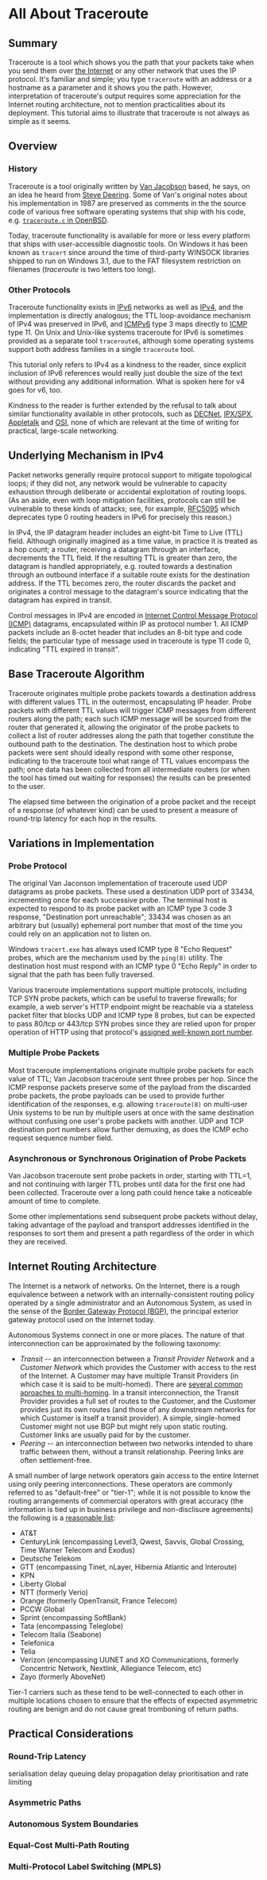 # All About Traceroute

## Summary

Traceroute is a tool which shows you the path that your packets
take when you send them over [the
Internet](http://www.bcp38.info/index.php/The_Internet) or any other
network that uses the IP protocol. It's familiar and simple; you
type `traceroute` with an address or a hostname as a parameter and
it shows you the path. However, interpretation of traceroute's
output requires some appreciation for the Internet routing architecture,
not to mention practicalities about its deployment. This tutorial
aims to illustrate that traceroute is not always as simple as it
seems.

## Overview

### History

Traceroute is a tool originally written by [Van
Jacobson](https://en.wikipedia.org/wiki/Van_Jacobson) based, he
says, on an idea he heard from [Steve
Deering](https://en.wikipedia.org/wiki/Steve_Deering). Some of Van's
original notes about his implementation in 1987 are preserved as
comments in the the source code of various free software operating
systems that ship with his code, e.g. [`traceroute.c` in
OpenBSD](https://cvsweb.openbsd.org/cgi-bin/cvsweb/~checkout~/src/usr.sbin/traceroute/traceroute.c?rev=1.159&content-type=text/plain).

Today, traceroute functionality is available for more or less every
platform that ships with user-accessible diagnostic tools. On Windows
it has been known as `tracert` since around the time of third-party
WINSOCK libraries shipped to run on Windows 3.1, due to the FAT
filesystem restriction on filenames (_traceroute_ is two letters
too long).

### Other Protocols

Traceroute functionality exists in
[IPv6](https://tools.ietf.org/html/rfc8200) networks as well as
[IPv4](https://tools.ietf.org/rfc/rfc791.txt), and the implementation
is directly analogous; the TTL loop-avoidance mechanism of IPv4 was
preserved in IPv6, and [ICMPv6](https://tools.ietf.org/rfc/rfc4443.txt)
type 3 maps directly to [ICMP](https://tools.ietf.org/rfc/rfc792.txt)
type 11. On Unix and Unix-like systems traceroute for IPv6 is
sometimes provided as a separate tool `traceroute6`, although some
operating systems support both address families in a single
`traceroute` tool.

This tutorial only refers to IPv4 as a kindness to the reader, since
explicit inclusion of IPv6 references would really just double the
size of the text without providing any additional information. What
is spoken here for v4 goes for v6, too.

Kindness to the reader is further extended by the refusal to talk
about similar functionality available in other protocols, such as
[DECNet](https://en.wikipedia.org/wiki/DECnet),
[IPX/SPX](https://en.wikipedia.org/wiki/IPX/SPX),
[Appletalk](https://en.wikipedia.org/wiki/AppleTalk) and
[OSI](https://en.wikipedia.org/wiki/OSI_model), none of which are
relevant at the time of writing for practical, large-scale networking.

## Underlying Mechanism in IPv4

Packet networks generally require protocol support to mitigate
topological loops; if they did not, any network would be vulnerable
to capacity exhaustion through deliberate or accidental exploitation
of routing loops. (As an aside, even with loop mitigation facilities,
protocols can still be vulnerable to these kinds of attacks; see,
for example, [RFC5095](https://tools.ietf.org/rfc/rfc5095.txt) which
deprecates type 0 routing headers in IPv6 for precisely this reason.)

In IPv4, the IP datagram header includes an eight-bit Time to Live
(TTL) field. Although originally imagined as a time value, in
practice it is treated as a hop count; a router, receiving a datagram
through an interface, decrements the TTL field. If the resulting
TTL is greater than zero, the datagram is handled appropriately,
e.g. routed towards a destination through an outbound interface if
a suitable route exists for the destination address.  If the TTL
becomes zero, the router discards the packet and originates a control
message to the datagram's source indicating that the datagram has
expired in transit.

Control messages in IPv4 are encoded in [Internet Control Message
Protocol (ICMP)](https://tools.ietf.org/rfc/rfc792.txt) datagrams,
encapsulated within IP as protocol number 1. All ICMP packets include
an 8-octet header that includes an 8-bit type and code fields; the
particular type of message used in traceroute is type 11 code 0,
indicating "TTL expired in transit".

## Base Traceroute Algorithm

Traceroute originates multiple probe packets towards a destination
address with different values TTL in the outermost, encapsulating
IP header. Probe packets with different TTL values will trigger
ICMP messages from different routers along the path; each such ICMP
message will be sourced from the router that generated it, allowing
the originator of the probe packets to collect a list of router
addresses along the path that together constitute the outbound path
to the destination. The destination host to which probe packets
were sent should ideally respond with some other response, indicating
to the traceroute tool what range of TTL values encompass the path;
once data has been collected from all intermediate routers (or when
the tool has timed out waiting for responses) the results can be
presented to the user.

The elapsed time between the origination of a probe packet and the
receipt of a response (of whatever kind) can be used to present
a measure of round-trip latency for each hop in the results.

## Variations in Implementation

### Probe Protocol

The original Van Jaconson implementation of traceroute used UDP
datagrams as probe packets. These used a destination UDP port of
33434, incrementing once for each successive probe. The terminal
host is expected to respond to its probe packet with an ICMP type
3 code 3 response, "Destination port unreachable"; 33434 was chosen
as an arbitrary but (usually) ephemeral port number that most of
the time you could rely on an application not to listen on.

Windows `tracert.exe` has always used ICMP type 8 "Echo Request"
probes, which are the mechanism used by the `ping(8)` utility. The
destination host must respond with an ICMP type 0 "Echo Reply" in
order to signal that the path has been fully traversed.

Various traceroute implementations support multiple protocols,
including TCP SYN probe packets, which can be useful to traverse
firewalls; for example, a web server's HTTP endpoint might be
reachable via a stateless packet filter that blocks UDP and ICMP
type 8 probes, but can be expected to pass 80/tcp or 443/tcp SYN
probes since they are relied upon for proper operation of HTTP using
that protocol's [assigned well-known port
number](https://www.iana.org/assignments/service-names-port-numbers/service-names-port-numbers.xhtml).

### Multiple Probe Packets

Most traceroute implementations originate multiple probe packets for
each value of TTL; Van Jacobson traceroute sent three probes per
hop.  Since the ICMP response packets preserve some of the payload
from the discarded probe packets, the probe payloads can be used
to provide further identification of the responses, e.g. allowing
`traceroute(8)` on multi-user Unix systems to be run by multiple
users at once with the same destination without confusing one user's
probe packets with another. UDP and TCP destination port numbers
allow further demuxing, as does the ICMP echo request sequence
number field.

### Asynchronous or Synchronous Origination of Probe Packets

Van Jacobson traceroute sent probe packets in order, starting with
TTL=1, and not continuing with larger TTL probes until data for the
first one had been collected. Traceroute over a long path could
hence take a noticeable amount of time to complete.

Some other implementations send subsequent probe packets without
delay, taking advantage of the payload and transport addresses
identified in the responses to sort them and present a path regardless
of the order in which they are received.

## Internet Routing Architecture

The Internet is a network of networks. On the Internet, there is a
rough equivalence between a network with an internally-consistent
routing policy operated by a single administrator and an Autonomous
System, as used in the sense of the [Border Gateway Protocol
(BGP)](https://tools.ietf.org/rfc/rfc4271.txt), the principal
exterior gateway protocol used on the Internet today.

Autonomous Systems connect in one or more places. The nature of that
interconnection can be approximated by the following taxonomy:

* _Transit_ -- an interconnection between a _Transit Provider
Network_ and a _Customer Network_ which provides the Customer with
access to the rest of the Internet. A Customer may have multiple
Transit Providers (in which case it is said to be multi-homed).
There are [several common aproaches to
multi-homing](https://tools.ietf.org/rfc/rfc4116.txt). In a transit
interconnection, the Transit Provider provides a full set of routes
to the Customer, and the Customer provides just its own routes (and
those of any downstream networks for which Customer is itself a
transit provider). A simple, single-homed Customer might not use BGP
but might rely upon static routing. Customer links are usually paid
for by the customer.
* _Peering_ -- an interconnection between two networks intended to
share traffic between them, without a transit relationship. Peering
links are often settlement-free.

A small number of large network operators gain access to the entire
Internet using only peering interconnections. These operators are
commonly referred to as "default-free" or "tier-1"; while it is not
possible to know the routing arrangements of commercial operators
with great accuracy (the information is tied up in business privilege
and non-disclisure agreements) the following is a [reasonable
list](https://en.wikipedia.org/wiki/Tier_1_network):

* AT&T
* CenturyLink (encompassing Level3, Qwest, Savvis, Global Crossing, Time Warner Telecom and Exodus)
* Deutsche Telekom
* GTT (encompassing Tinet, nLayer, Hibernia Atlantic and Interoute)
* KPN
* Liberty Global
* NTT (formerly Verio)
* Orange (formerly OpenTransit, France Telecom)
* PCCW Global
* Sprint (encompassing SoftBank)
* Tata (encompassing Teleglobe)
* Telecom Italia (Seabone)
* Telefonica
* Telia
* Verizon (encompassing UUNET and XO Communications, formerly Concentric Network, Nextlink, Allegiance Telecom, etc)
* Zayo (formerly AboveNet)

Tier-1 carriers such as these tend to be well-connected to each
other in multiple locations chosen to ensure that the effects of
expected asymmetric routing are benign and do not cause great
tromboning of return paths.


## Practical Considerations

### Round-Trip Latency

serialisation delay
queuing delay
propagation delay
prioritisation and rate limiting

### Asymmetric Paths

### Autonomous System Boundaries

### Equal-Cost Multi-Path Routing

### Multi-Protocol Label Switching (MPLS)

